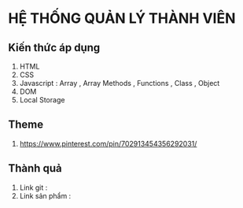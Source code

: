 # HỆ THỐNG QUẢN LÝ THÀNH VIÊN 
## Kiến thức áp dụng
1. HTML
2. CSS
3. Javascript : Array , Array Methods , Functions , Class , Object
4. DOM
5. Local Storage
## Theme
1. https://www.pinterest.com/pin/702913454356292031/
## Thành quả 
1. Link git :
2. Link sản phẩm :
